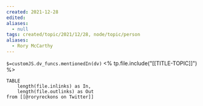 ```yaml
---
created: 2021-12-28 
edited: 
aliases:
  - null
tags: created/topic/2021/12/28, node/topic/person
aliases:
  - Rory McCarthy
---
```

`$=customJS.dv_funcs.mentionedIn(dv)`
<% tp.file.include("[[TITLE-TOPIC]]") %>


```dataview
TABLE 
	length(file.inlinks) as In, 
	length(file.outlinks) as Out
from [[@roryreckons on Twitter]]
```
